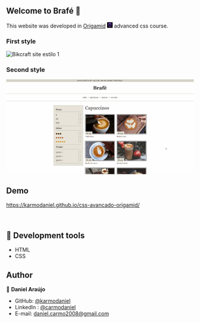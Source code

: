 ## Welcome to Brafé 👋
This website was developed in [Origamid](https://origamid.com) <img alt="origamid logo" src="assets/origamid.png" width="15px" height="15px"> advanced css course.

###  First style

<img alt="Bikcraft site estilo 1" src="assets/brafe.gif">

</br>

###  Second style
<img alt="Bikcraft site estilo 2" src="assets/brafe-2.gif">

</br>

## Demo

https://karmodaniel.github.io/css-avancado-origamid/

</br>

## 🚀 Development tools 

- HTML
- CSS


 ## Author

👤 **Daniel Araújo**

- GitHub: [@karmodaniel](https://github.com/karmodaniel)
- LinkedIn : [@carmodaniel](https://www.linkedin.com/in/carmodaniel/)
- E-mail: daniel.carmo2008@gmail.com

